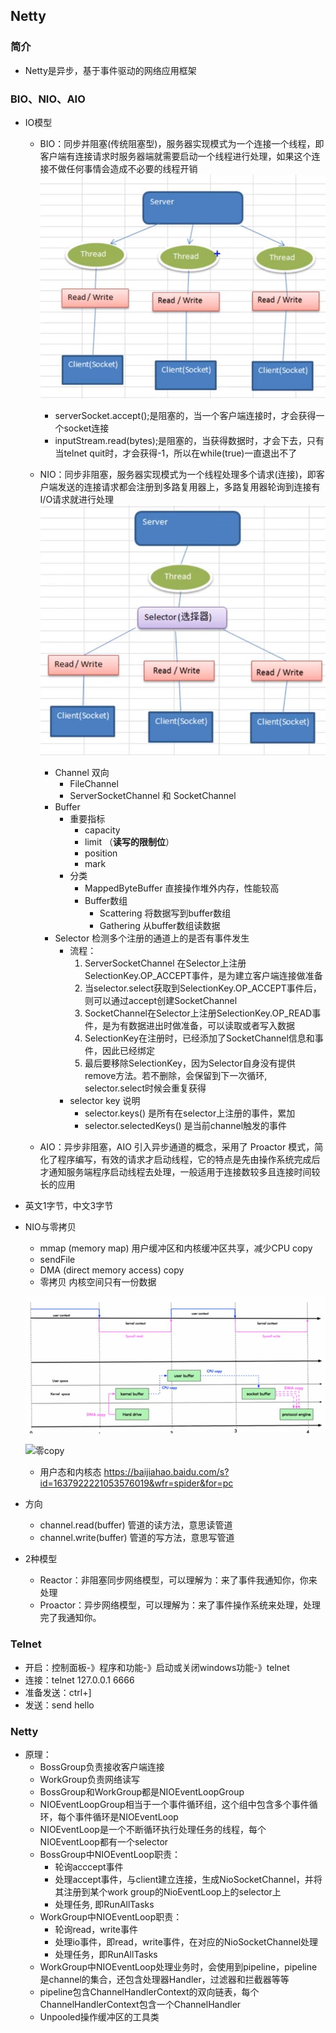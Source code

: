 ## Netty

### 简介
- Netty是异步，基于事件驱动的网络应用框架

### BIO、NIO、AIO
- IO模型
    - BIO：同步并阻塞(传统阻塞型)，服务器实现模式为一个连接一个线程，即客户端有连接请求时服务器端就需要启动一个线程进行处理，如果这个连接不做任何事情会造成不必要的线程开销 
    ![BIO](../pic/BIO.JPG)
        - serverSocket.accept();是阻塞的，当一个客户端连接时，才会获得一个socket连接
        - inputStream.read(bytes);是阻塞的，当获得数据时，才会下去，只有当telnet quit时，才会获得-1，所以在while(true)一直退出不了

    - NIO：同步非阻塞，服务器实现模式为一个线程处理多个请求(连接)，即客户端发送的连接请求都会注册到多路复用器上，多路复用器轮询到连接有I/O请求就进行处理
    ![NIO](../pic/NIO.JPG)
        - Channel 双向
            - FileChannel
            - ServerSocketChannel 和 SocketChannel
        - Buffer
            - 重要指标
                - capacity
                - limit （**读写的限制位**）
                - position
                - mark
            - 分类
                - MappedByteBuffer 直接操作堆外内存，性能较高
                - Buffer数组
                    - Scattering 将数据写到buffer数组
                    - Gathering 从buffer数组读数据
        - Selector 检测多个注册的通道上的是否有事件发生
            - 流程：
                1. ServerSocketChannel 在Selector上注册SelectionKey.OP_ACCEPT事件，是为建立客户端连接做准备
                2. 当selector.select获取到SelectionKey.OP_ACCEPT事件后，则可以通过accept创建SocketChannel
                3. SocketChannel在Selector上注册SelectionKey.OP_READ事件，是为有数据进出时做准备，可以读取或者写入数据
                4. SelectionKey在注册时，已经添加了SocketChannel信息和事件，因此已经绑定
                5. 最后要移除SelectionKey，因为Selector自身没有提供remove方法。若不删除，会保留到下一次循环, selector.select时候会重复获得
            - selector key 说明
                - selector.keys() 是所有在selector上注册的事件，累加
                - selector.selectedKeys() 是当前channel触发的事件
          
    - AIO：异步非阻塞，AIO 引入异步通道的概念，采用了 Proactor 模式，简化了程序编写，有效的请求才启动线程，它的特点是先由操作系统完成后才通知服务端程序启动线程去处理，一般适用于连接数较多且连接时间较长的应用

- 英文1字节，中文3字节
- NIO与零拷贝
    - mmap (memory map) 用户缓冲区和内核缓冲区共享，减少CPU copy
    - sendFile
    - DMA (direct memory access) copy
    - 零拷贝 内核空间只有一份数据
    
    ![常规copy](../pic/常规copy.JPG)    
    
    ![零copy](../pic/零copy.JPG)

    - 用户态和内核态
    https://baijiahao.baidu.com/s?id=1637922221053576019&wfr=spider&for=pc
 
 - 方向
    - channel.read(buffer) 管道的读方法，意思读管道
    - channel.write(buffer) 管道的写方法，意思写管道

- 2种模型
    - Reactor：非阻塞同步网络模型，可以理解为：来了事件我通知你，你来处理
    - Proactor：异步网络模型，可以理解为：来了事件操作系统来处理，处理完了我通知你。

### Telnet
- 开启：控制面板-》程序和功能-》启动或关闭windows功能-》telnet
- 连接：telnet 127.0.0.1 6666
- 准备发送：ctrl+]
- 发送：send hello

### Netty
- 原理：
    - BossGroup负责接收客户端连接
    - WorkGroup负责网络读写
    - BossGroup和WorkGroup都是NIOEventLoopGroup
    - NIOEventLoopGroup相当于一个事件循环组，这个组中包含多个事件循环，每个事件循环是NIOEventLoop
    - NIOEventLoop是一个不断循环执行处理任务的线程，每个NIOEventLoop都有一个selector
    - BossGroup中NIOEventLoop职责：
        - 轮询acccept事件
        - 处理accept事件，与client建立连接，生成NioSocketChannel，并将其注册到某个work group的NioEventLoop上的selector上
        - 处理任务, 即RunAllTasks
    - WorkGroup中NIOEventLoop职责：
        - 轮询read，write事件
        - 处理io事件，即read，write事件，在对应的NioSocketChannel处理
        - 处理任务，即RunAllTasks
    - WorkGroup中NIOEventLoop处理业务时，会使用到pipeline，pipeline是channel的集合，还包含处理器Handler，过滤器和拦截器等等
    - pipeline包含ChannelHandlerContext的双向链表，每个ChannelHandlerContext包含一个ChannelHandler
    - Unpooled操作缓冲区的工具类
    